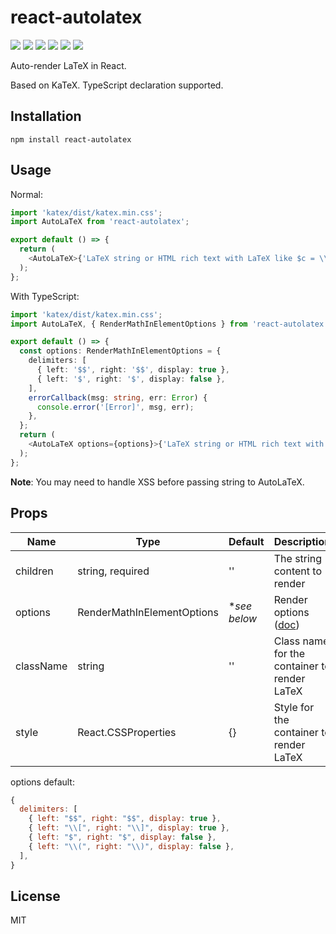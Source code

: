 # react-autolatex

![](https://img.shields.io/npm/v/react-autolatex.svg?style=flat) ![](https://img.shields.io/npm/dm/react-autolatex.svg?style=flat) ![](https://img.shields.io/travis/dreamerblue/react-autolatex.svg?style=flat) ![](https://img.shields.io/codecov/c/github/dreamerblue/react-autolatex.svg?style=flat) ![](https://img.shields.io/npm/types/react-autolatex.svg?style=flat) ![](https://img.shields.io/npm/l/react-autolatex.svg?style=flat)

Auto-render LaTeX in React.

Based on KaTeX. TypeScript declaration supported.

## Installation

```
npm install react-autolatex
```

## Usage

Normal:

```javascript
import 'katex/dist/katex.min.css';
import AutoLaTeX from 'react-autolatex';

export default () => {
  return (
    <AutoLaTeX>{'LaTeX string or HTML rich text with LaTeX like $c = \\pm\\sqrt{a^2 + b^2}$'}</AutoLaTeX>    
  );
};
```

With TypeScript:

```typescript
import 'katex/dist/katex.min.css';
import AutoLaTeX, { RenderMathInElementOptions } from 'react-autolatex';

export default () => {
  const options: RenderMathInElementOptions = {
    delimiters: [
      { left: '$$', right: '$$', display: true },
      { left: '$', right: '$', display: false },
    ],
    errorCallback(msg: string, err: Error) {
      console.error('[Error]', msg, err);
    },
  };
  return (
    <AutoLaTeX options={options}>{'LaTeX string or HTML rich text with LaTeX like $c = \\pm\\sqrt{a^2 + b^2}$'}</AutoLaTeX>    
  );
};
```

**Note**: You may need to handle XSS before passing string to AutoLaTeX.

## Props

| Name | Type | Default | Description |
| --- | --- | --- | --- |
| children | string, required | '' | The string content to render |
| options | RenderMathInElementOptions | **see below* | Render options ([doc](https://katex.org/docs/autorender.html)) |
| className | string | '' | Class name for the container to render LaTeX |
| style | React.CSSProperties | {} | Style for the container to render LaTeX |

options default:
```javascript
{
  delimiters: [
    { left: "$$", right: "$$", display: true },
    { left: "\\[", right: "\\]", display: true },
    { left: "$", right: "$", display: false },
    { left: "\\(", right: "\\)", display: false },
  ],
}
```

## License

MIT
